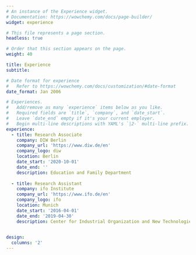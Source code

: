 ```yaml
---
# An instance of the Experience widget.
# Documentation: https://wowchemy.com/docs/page-builder/
widget: experience

# This file represents a page section.
headless: true

# Order that this section appears on the page.
weight: 40

title: Experience
subtitle:

# Date format for experience
#   Refer to https://wowchemy.com/docs/customization/#date-format
date_format: Jan 2006

# Experiences.
#   Add/remove as many `experience` items below as you like.
#   Required fields are `title`, `company`, and `date_start`.
#   Leave `date_end` empty if it's your current employer.
#   Begin multi-line descriptions with YAML's `|2-` multi-line prefix.
experience:
  - title: Research Associate
    company: DIW Berlin
    company_url: 'https://www.diw.de/en'
    company_logo: diw
    location: Berlin
    date_start: '2020-10-01'
    date_end: ''
    description: Education and Family Department
        
  - title: Research Assistant
    company: ifo Institute
    company_url: 'https://www.ifo.de/en'
    company_logo: ifo
    location: Munich
    date_start: '2016-04-01'
    date_end: '2019-04-30'
    description: Center for Industrial Organization and New Technologies 
    

design:
  columns: '2'
---
```

